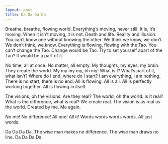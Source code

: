 ```yaml
---
layout: post
title: Da Da Da Da
---
```


Breathe, breathe, flowing world.
Everything’s moving, never still.
It is, it’s moving. When it isn’t moving, it is not.
Death and life. Reality and illusion.
You can’t know one without knowing the other.
We think we know, we don’t. We don’t think, we know.
Everything is flowing, flowing with the Tao.
You can’t change the Tao. Change would be Tao.
Try to set yourself apart of the Tao? It would be a part of it.

No time, all at once. No matter, all empty.
My thoughts, my eyes, my brain. They create the world.
My my my my, oh my! What is I?
What’s part of it, what isn’t?
Where do I end, where do I start?
I am everything, I am nothing.
There is no start, there is no end.
All is flowing. All is all.
All is perfectly working together. All is flowing in itself.

The visions, oh the visions. Are they real?
The world, oh the world. Is it real?
What is the difference, what is real?
We create real. The vision is as real as the world.
Created by me. Me again.

No me! No difference! All one! All it! Words words words words. All just words.

Da Da Da Da.
The wise man makes no difference.
The wise man draws no line.
Da Da Da Da.
